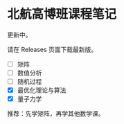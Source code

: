 # 北航高博班课程笔记

更新中。

请在 Releases 页面下载最新版。

- [ ] 矩阵
- [ ] 数值分析
- [ ] 随机过程
- [x] 最优化理论与算法
- [x] 量子力学

推荐：先学矩阵，再学其他数学课。

